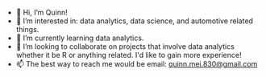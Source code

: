 - 👋 Hi, I’m Quinn!
- 👀 I’m interested in: data analytics, data science, and automotive related things.
- 🌱 I’m currently learning data analytics.
- 💞️ I’m looking to collaborate on projects that involve data analytics whether it be R or anything related. I'd like to gain more experience!
- 📫 The best way to reach me would be email: quinn.mei.830@gmail.com


<!---
qmei86/qmei86 is a ✨ special ✨ repository because its `README.md` (this file) appears on your GitHub profile.
You can click the Preview link to take a look at your changes.
--->
